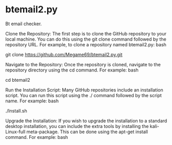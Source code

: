 # btemail2.py
Bt email checker.

Clone the Repository: The first step is to clone the GitHub repository to your local machine. You can do this using the git clone command followed by the repository URL. For example, to clone a repository named btemail2.py:
bash

git clone https://github.com/Megame69/btemail2.py.git

Navigate to the Repository: Once the repository is cloned, navigate to the repository directory using the cd command. For example:
bash

cd btemail2

Run the Installation Script: Many GitHub repositories include an installation script. You can run this script using the ./ command followed by the script name. For example:
bash

./Install.sh

Upgrade the Installation: If you wish to upgrade the installation to a standard desktop installation, you can include the extra tools by installing the kali-Linux-full meta-package. This can be done using the apt-get install command. For example:
bash



